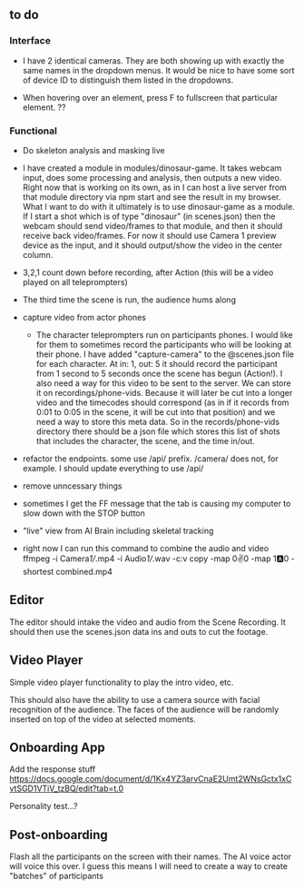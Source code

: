 ## to do

### Interface

+ I have 2 identical cameras. They are both showing up with exactly the same names in the dropdown menus. It would be nice to have some sort of device ID to distinguish them listed in the dropdowns.

- When hovering over an element, press F to fullscreen that particular element. ??

### Functional

+ Do skeleton analysis and masking live

+ I have created a module in modules/dinosaur-game. It takes webcam input, does some processing and analysis, then outputs a new video. Right now that is working on its own, as in I can host a live server from that module directory via npm start and see the result in my browser. What I want to do with it ultimately is to use dinosaur-game as a module. If I start a shot which is of type "dinosaur" (in scenes.json) then the webcam should send video/frames to that module, and then it should receive back video/frames. For now it should use Camera 1 preview device as the input, and it should output/show the video in the center column.

- 3,2,1 count down before recording, after Action (this will be a video played on all teleprompters)

- The third time the scene is run, the audience hums along

- capture video from actor phones

  - The character teleprompters run on participants phones. I would like for them to sometimes record the participants who will be looking at their phone. I have added "capture-camera" to the @scenes.json file for each character. At in: 1, out: 5 it should record the participant from 1 second to 5 seconds once the scene has begun (Action!). I also need a way for this video to be sent to the server. We can store it on recordings/phone-vids. Because it will later be cut into a longer video and the timecodes should correspond (as in if it records from 0:01 to 0:05 in the scene, it will be cut into that position) and we need a way to store this meta data. So in the records/phone-vids directory there should be a json file which stores this list of shots that includes the character, the scene, and the time in/out.

- refactor the endpoints. some use /api/ prefix. /camera/ does not, for example. I should update everything to use /api/

- remove unncessary things

- sometimes I get the FF message that the tab is causing my computer to slow down with the STOP button

- "live" view from AI Brain including skeletal tracking

- right now I can run this command to combine the audio and video
  ffmpeg -i Camera*1/*.mp4 -i Audio*1/*.wav -c:v copy -map 0:v:0 -map 1:a:0 -shortest combined.mp4

## Editor

The editor should intake the video and audio from the Scene Recording. It should then use the scenes.json data ins and outs to cut the footage.

## Video Player

Simple video player functionality to play the intro video, etc.

This should also have the ability to use a camera source with facial recognition of the audience. The faces of the audience will be randomly inserted on top of the video at selected moments.

## Onboarding App

Add the response stuff
https://docs.google.com/document/d/1Kx4YZ3arvCnaE2Umt2WNsGctx1xCvtSGD1VTiV_tzBQ/edit?tab=t.0

Personality test...?

## Post-onboarding

Flash all the participants on the screen with their names. The AI voice actor will voice this over.
I guess this means I will need to create a way to create "batches" of participants
